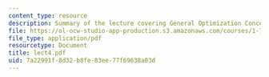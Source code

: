 ```yaml
---
content_type: resource
description: Summary of the lecture covering General Optimization Concepts.
file: https://ol-ocw-studio-app-production.s3.amazonaws.com/courses/1-731-water-resource-systems-fall-2006/7a22991f8d32b8fe83ee77f69638a03d_lect4.pdf
file_type: application/pdf
resourcetype: Document
title: lect4.pdf
uid: 7a22991f-8d32-b8fe-83ee-77f69638a03d
---
```

